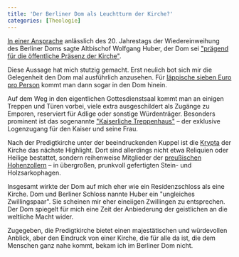 ```yaml
---
title: 'Der Berliner Dom als Leuchtturm der Kirche?'
categories: [Theologie]
---
```


[In einer Ansprache](http://www.wolfganghuber.info/images/wh_pdf/berliner-dom.pdf) anlässlich des 20. Jahrestags der Wiedereinweihung des Berliner Doms sagte Altbischof Wolfgang Huber, der Dom sei ["prägend für die öffentliche Präsenz der Kirche"](http://aktuell.evangelisch.de/artikel/84491/huber-berliner-dom-praegend-fuer-oeffentliche-praesenz-der-kirche).

Diese Aussage hat mich stutzig gemacht. Erst neulich bot sich mir die Gelegenheit den Dom mal ausführlich anzusehen. Für [läppische sieben Euro pro Person](http://www.berlinerdom.de/content/view/96/161/lang,de/#Preis) kommt man dann sogar in den Dom hinein.

Auf dem Weg in den eigentlichen Gottesdienstsaal kommt man an einigen Treppen und Türen vorbei, viele extra ausgeschildert als Zugänge zu Emporen, reserviert für Adlige oder sonstige Würdenträger. Besonders prominent ist das sogenannte ["Kaiserliche Treppenhaus"](http://www.berlinerdom.de/content/view/35/117/lang,de/) – der exklusive Logenzugang für den Kaiser und seine Frau.

Nach der Predigtkirche unter der beeindruckenden Kuppel ist die [Krypta](http://www.berlinerdom.de/content/view/32/114/lang,de/) der Kirche das nächste Highlight. Dort sind allerdings nicht etwa Reliquien oder Heilige bestattet, sondern reihenweise Mitglieder der [preußischen Hohenzollern](https://de.wikipedia.org/wiki/Hohenzollern) – in übergroßen, prunkvoll gefertigten Stein- und Holzsarkophagen.

Insgesamt wirkte der Dom auf mich eher wie ein Residenzschloss als eine Kirche. Dom und Berliner Schloss nannte Huber ein "ungleiches Zwillingspaar". Sie scheinen mir eher eineiigen Zwillingen zu entsprechen. Der Dom spiegelt für mich eine Zeit der Anbiederung der geistlichen an die weltliche Macht wider.

Zugegeben, die Predigtkirche bietet einen majestätischen und würdevollen Anblick, aber den Eindruck von einer Kirche, die für alle da ist, die dem Menschen ganz nahe kommt, bekam ich im Berliner Dom nicht.